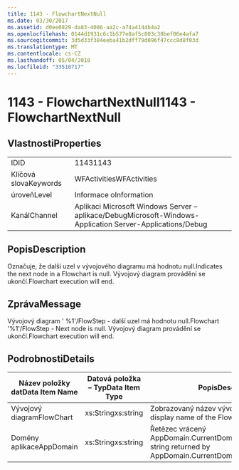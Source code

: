 ```yaml
---
title: 1143 - FlowchartNextNull
ms.date: 03/30/2017
ms.assetid: d0ee0829-da83-4086-aa2c-a74a4144b4a2
ms.openlocfilehash: 0144d1931c6c1b577e8af5c803c38bef06e4afa7
ms.sourcegitcommit: 3d5d33f384eeba41b2dff79d096f47ccc8d8f03d
ms.translationtype: MT
ms.contentlocale: cs-CZ
ms.lasthandoff: 05/04/2018
ms.locfileid: "33510717"
---
```

# <a name="1143---flowchartnextnull"></a><span data-ttu-id="88f75-102">1143 - FlowchartNextNull</span><span class="sxs-lookup"><span data-stu-id="88f75-102">1143 - FlowchartNextNull</span></span>
## <a name="properties"></a><span data-ttu-id="88f75-103">Vlastnosti</span><span class="sxs-lookup"><span data-stu-id="88f75-103">Properties</span></span>  
  
|||  
|-|-|  
|<span data-ttu-id="88f75-104">ID</span><span class="sxs-lookup"><span data-stu-id="88f75-104">ID</span></span>|<span data-ttu-id="88f75-105">1143</span><span class="sxs-lookup"><span data-stu-id="88f75-105">1143</span></span>|  
|<span data-ttu-id="88f75-106">Klíčová slova</span><span class="sxs-lookup"><span data-stu-id="88f75-106">Keywords</span></span>|<span data-ttu-id="88f75-107">WFActivities</span><span class="sxs-lookup"><span data-stu-id="88f75-107">WFActivities</span></span>|  
|<span data-ttu-id="88f75-108">úroveň</span><span class="sxs-lookup"><span data-stu-id="88f75-108">Level</span></span>|<span data-ttu-id="88f75-109">Informace o</span><span class="sxs-lookup"><span data-stu-id="88f75-109">Information</span></span>|  
|<span data-ttu-id="88f75-110">Kanál</span><span class="sxs-lookup"><span data-stu-id="88f75-110">Channel</span></span>|<span data-ttu-id="88f75-111">Aplikaci Microsoft Windows Server – aplikace/Debug</span><span class="sxs-lookup"><span data-stu-id="88f75-111">Microsoft-Windows-Application Server-Applications/Debug</span></span>|  
  
## <a name="description"></a><span data-ttu-id="88f75-112">Popis</span><span class="sxs-lookup"><span data-stu-id="88f75-112">Description</span></span>  
 <span data-ttu-id="88f75-113">Označuje, že další uzel v vývojového diagramu má hodnotu null.</span><span class="sxs-lookup"><span data-stu-id="88f75-113">Indicates the next node in a Flowchart is null.</span></span> <span data-ttu-id="88f75-114">Vývojový diagram provádění se ukončí.</span><span class="sxs-lookup"><span data-stu-id="88f75-114">Flowchart execution will end.</span></span>  
  
## <a name="message"></a><span data-ttu-id="88f75-115">Zpráva</span><span class="sxs-lookup"><span data-stu-id="88f75-115">Message</span></span>  
 <span data-ttu-id="88f75-116">Vývojový diagram ' %1'/FlowStep - další uzel má hodnotu null.</span><span class="sxs-lookup"><span data-stu-id="88f75-116">Flowchart '%1'/FlowStep - Next node is null.</span></span> <span data-ttu-id="88f75-117">Vývojový diagram provádění se ukončí.</span><span class="sxs-lookup"><span data-stu-id="88f75-117">Flowchart execution will end.</span></span>  
  
## <a name="details"></a><span data-ttu-id="88f75-118">Podrobnosti</span><span class="sxs-lookup"><span data-stu-id="88f75-118">Details</span></span>  
  
|<span data-ttu-id="88f75-119">Název položky dat</span><span class="sxs-lookup"><span data-stu-id="88f75-119">Data Item Name</span></span>|<span data-ttu-id="88f75-120">Datová položka – Typ</span><span class="sxs-lookup"><span data-stu-id="88f75-120">Data Item Type</span></span>|<span data-ttu-id="88f75-121">Popis</span><span class="sxs-lookup"><span data-stu-id="88f75-121">Description</span></span>|  
|--------------------|--------------------|-----------------|  
|<span data-ttu-id="88f75-122">Vývojový diagram</span><span class="sxs-lookup"><span data-stu-id="88f75-122">FlowChart</span></span>|<span data-ttu-id="88f75-123">xs:String</span><span class="sxs-lookup"><span data-stu-id="88f75-123">xs:string</span></span>|<span data-ttu-id="88f75-124">Zobrazovaný název vývojový diagram.</span><span class="sxs-lookup"><span data-stu-id="88f75-124">The display name of the FlowChart.</span></span>|  
|<span data-ttu-id="88f75-125">Domény aplikace</span><span class="sxs-lookup"><span data-stu-id="88f75-125">AppDomain</span></span>|<span data-ttu-id="88f75-126">xs:String</span><span class="sxs-lookup"><span data-stu-id="88f75-126">xs:string</span></span>|<span data-ttu-id="88f75-127">Řetězec vrácený AppDomain.CurrentDomain.FriendlyName.</span><span class="sxs-lookup"><span data-stu-id="88f75-127">The string returned by AppDomain.CurrentDomain.FriendlyName.</span></span>|
